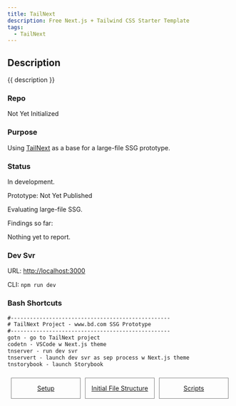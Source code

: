 ```yaml
---
title: TailNext
description: Free Next.js + Tailwind CSS Starter Template
tags:
  - TailNext
---
```


## Description

{{ description }}

### Repo

Not Yet Initialized

### Purpose

Using [TailNext](https://tailnext.vercel.app/) as a base for a large-file SSG prototype.

### Status

In development.

Prototype: Not Yet Published

Evaluating large-file SSG.

Findings so far:

Nothing yet to report.

### Dev Svr 

URL: [http://localhost:3000](http://localhost:3000)

CLI: `npm run dev`

### Bash Shortcuts

```txt
#--------------------------------------------------
# TailNext Project - www.bd.com SSG Prototype
#--------------------------------------------------
gotn - go to TailNext project
codetn - VSCode w Next.js theme
tnserver - run dev svr
tnservert - launch dev svr as sep process w Next.js theme
tnstorybook - launch Storybook
```

<style>
.outter-container {
  padding: 0.5rem;
  display: grid;
  grid-template-columns: 1fr 1fr 1fr; /* Fractional  */
  gap: 10px;
    /* column-gap: 10px; 
    row-gap: 20px; */
}

.item-00 {
  text-align: center;
  border: 0.25px solid gray;
}
</style>

<div class="outter-container">
    <div class="item-00 box1"><a href="setup/"><p>Setup</p></a></div>
    <div class="item-00 box1"><a href="file-stru/"><p>Initial File Structure</p></a></div>
    <div class="item-00 box1"><a href="scripts/"><p>Scripts</p></a></div>
</div>

